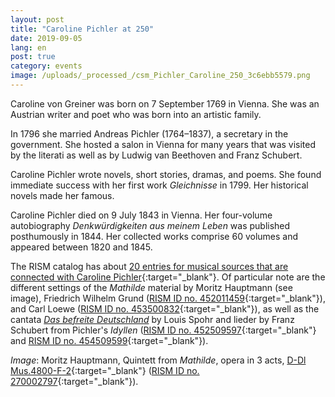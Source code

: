 ```yaml
---
layout: post
title: "Caroline Pichler at 250"
date: 2019-09-05
lang: en
post: true
category: events
image: /uploads/_processed_/csm_Pichler_Caroline_250_3c6ebb5579.png
---
```



Caroline von Greiner was born on 7 September 1769 in Vienna. She was an Austrian writer and poet who was born into an artistic family.

In 1796 she married Andreas Pichler (1764–1837), a secretary in the government. She hosted a salon in Vienna for many years that was visited by the literati as well as by Ludwig van Beethoven and Franz Schubert.

Caroline Pichler wrote novels, short stories, dramas, and poems. She found immediate success with her first work _Gleichnisse_ in 1799. Her historical novels made her famous.

Caroline Pichler died on 9 July 1843 in Vienna. Her four-volume autobiography _Denkwürdigkeiten aus meinem Leben_ was published posthumously in 1844. Her collected works comprise 60 volumes and appeared between 1820 and 1845.

The RISM catalog has about [20 entries for musical sources that are connected with Caroline Pichler](https://opac.rism.info/search?id=pe18012&View=rism&Language=en){:target="_blank"}. Of particular note are the different settings of the _Mathilde_ material by Moritz Hauptmann (see image), Friedrich Wilhelm Grund ([RISM ID no. 452011459](https://opac.rism.info/search?id=452011459&View=rism&Language=en){:target="_blank"}), and Carl Loewe ([RISM ID no. 453500832](https://opac.rism.info/search?id=453500832&View=rism&Language=en){:target="_blank"}), as well as the cantata [_Das befreite Deutschland_](https://opac.rism.info/search?id=1001013878&View=rism&Language=en) by Louis Spohr and lieder by Franz Schubert from Pichler's _Idyllen_ ([RISM ID no. 452509597](https://opac.rism.info/search?id=452509597&View=rism&Language=en){:target="_blank"} and [RISM ID no. 454509599](https://opac.rism.info/search?id=452509599&View=rism&Language=en){:target="_blank"}).


_Image_: Moritz Hauptmann, Quintett from _Mathilde_, opera in 3 acts, [D-Dl Mus.4800-F-2](http://digital.slub-dresden.de/id383785243){:target="_blank"} ([RISM ID no. 270002797](https://opac.rism.info/search?id=270001797&View=rism&Language=en){:target="_blank"}).

<script type="text/javascript">var switchTo5x=true;</script><script type="text/javascript" src="http://w.sharethis.com/button/buttons.js"></script><script type="text/javascript">stLight.options({publisher: "9b601438-1ce1-49d8-bfd7-9cff5df54c17", doNotHash: false, doNotCopy: false, hashAddressBar: false});</script>